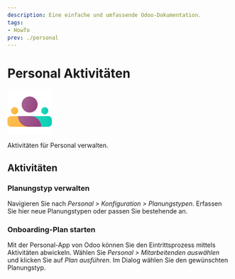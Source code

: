 ```yaml
---
description: Eine einfache und umfassende Odoo-Dokumentation.
tags:
- HowTo
prev: ./personal
---
```

# Personal Aktivitäten
![icons_odoo_hr](assets/icons_odoo_hr.png)

Aktivitäten für Personal verwalten.

## Aktivitäten

### Planungstyp verwalten

Navigieren Sie nach *Personal > Konfiguration > Planungstypen*. Erfassen Sie hier neue Planungstypen oder passen Sie bestehende an.

### Onboarding-Plan starten

Mit der Personal-App von Odoo können Sie den Eintrittsprozess mittels Aktivitäten abwickeln. Wählen Sie *Personal > Mitarbeitenden auswählen* und klicken Sie auf *Plan ausführen*. Im Dialog wählen Sie den gewünschten Planungstyp.